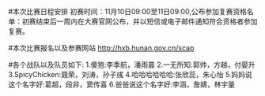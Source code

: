 ﻿#本次比赛日程安排
初赛时间：11月10日09:00至11日09:00,公布参加复赛资格名单：初赛结束后一周内在大赛官网公布，并以短信或电子邮件通知符合资格者参加复赛。

#本次比赛报名以及参赛网站
http://hxb.hunan.gov.cn/scap

#各个战队以及队员如下:
1.傻狍:李季航，潘雨晨
2.一无所知:郭帅，方越，付晏升
3.SpicyChicken:聂荣，刘涛，孙子彧
4.哈哈哈哈哈哈:张欣蕊，朱心怡
5.妈妈说这个名字好:葛超，段非，窦传喜
6.爸爸说这个名字好:李涵，詹婧，林宇量